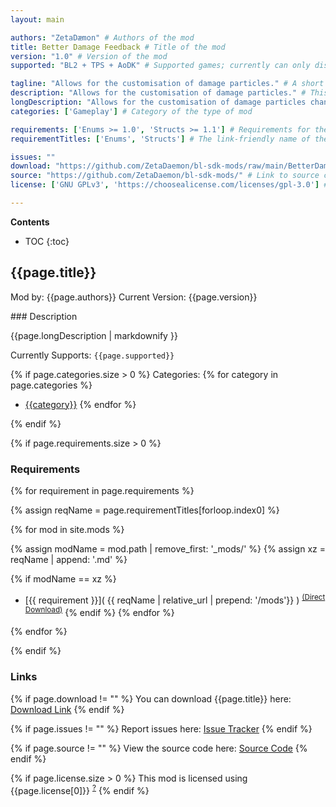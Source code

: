 ```yaml
---
layout: main

authors: "ZetaDæmon" # Authors of the mod
title: Better Damage Feedback # Title of the mod
version: "1.0" # Version of the mod
supported: "BL2 + TPS + AoDK" # Supported games; currently can only display as "BL2", "BL2 + TPS", or "TPS"

tagline: "Allows for the customisation of damage particles." # A short description of the mod itself.
description: "Allows for the customisation of damage particles." # This is set in order to keep the SEO proper
longDescription: "Allows for the customisation of damage particles changing the colour, colour on crit, toggle CRITICAL effect, increased size on crit or turn damage numbers off entirely. Additionally allows for hit sounds and critical hit sounds.\n\nAdds support for other mods to give the information for damage particles, check the [README](https://github.com/ZetaDaemon/bl-sdk-mods/tree/main/BetterDamageFeedback) for details on doing this." # Description of what the mod can do
categories: ['Gameplay'] # Category of the type of mod

requirements: ['Enums >= 1.0', 'Structs >= 1.1'] # Requirements for the given mod
requirementTitles: ['Enums', 'Structs'] # The link-friendly name of the requirements

issues: ""
download: "https://github.com/ZetaDaemon/bl-sdk-mods/raw/main/BetterDamageFeedback/BetterDamageFeedback.zip"
source: "https://github.com/ZetaDaemon/bl-sdk-mods/" # Link to source code
license: ['GNU GPLv3', 'https://choosealicense.com/licenses/gpl-3.0'] # License name, link about the license from https://choosealicense.com/

---
```

**Contents**
* TOC
{:toc}

## {{page.title}}

Mod by: {{page.authors}}
Current Version: {{page.version}}

<p></p>
### Description

{{page.longDescription | markdownify }}

Currently Supports: `{{page.supported}}`

{% if page.categories.size > 0 %}
Categories:
{% for category in page.categories %}
  * [{{category}}](/types/{{category}})
{% endfor %}
<p></p>
{% endif %}

{% if page.requirements.size > 0 %}
### Requirements

{% for requirement in page.requirements %}

{% assign reqName = page.requirementTitles[forloop.index0] %}

{% for mod in site.mods %}

{% assign modName = mod.path | remove_first: '_mods/' %}
{% assign xz = reqName | append: '.md' %}

{% if modName == xz %}
* [{{ requirement }}]( {{ reqName | relative_url | prepend: '/mods'}} ) <sup>[(Direct Download)]({{mod.download}})</sup>
{% endif %}
{% endfor %}

{% endfor %}
<p></p>
{% endif %}

### Links

{% if page.download != "" %}
You can download {{page.title}} here: [Download Link]({{page.download}})
{% endif %}

{% if page.issues != "" %}
Report issues here: [Issue Tracker]({{page.issues}})
{% endif %}

{% if page.source != "" %}
View the source code here: [Source Code]({{page.source}})
{% endif %}

{% if page.license.size > 0 %}
This mod is licensed using {{page.license[0]}} <sup>[?]({{page.license[1]}})</sup>
{% endif %}
